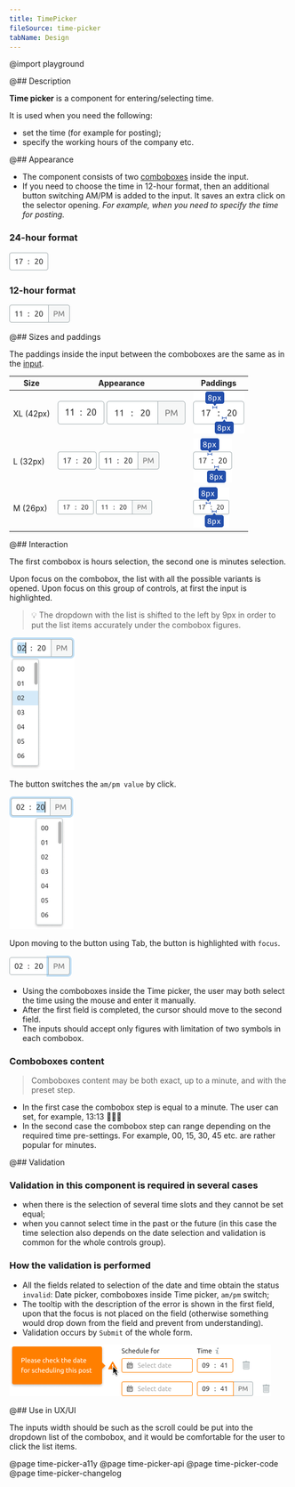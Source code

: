 ```yaml
---
title: TimePicker
fileSource: time-picker
tabName: Design
---
```


@import playground

@## Description

**Time picker** is a component for entering/selecting time.

It is used when you need the following:

- set the time (for example for posting);
- specify the working hours of the company etc.

@## Appearance

- The component consists of two [comboboxes](/components/auto-tips/#a70085) inside the input.
- If you need to choose the time in 12-hour format, then an additional button switching AM/PM is added to the input. It saves an extra click on the selector opening. _For example, when you need to specify the time for posting._

### 24-hour format

![24 hours format input](static/input-default-l.png)

### 12-hour format

![12 hours format input](static/input-l.png)

@## Sizes and paddings

The paddings inside the input between the comboboxes are the same as in the [input](/components/input/).

| Size      | Appearance                                                                            | Paddings                            |
| --------- | ------------------------------------------------------------------------------------- | ----------------------------------- |
| XL (42px) | ![24 hours input](static/input-default-xl.png) ![12 hours input](static/input-xl.png) | ![paddings](static/paddings-xl.png) |
| L (32px)  | ![24 hours input](static/input-default-l.png) ![12 hours input](static/input-l.png)   | ![paddings](static/paddings-l.png)  |
| M (26px)  | ![24 hours input](static/input-default-m.png) ![12 hours input](static/input-m.png)   | ![paddings](static/paddings-m.png)  |

@## Interaction

The first combobox is hours selection, the second one is minutes selection.

Upon focus on the combobox, the list with all the possible variants is opened. Upon focus on this group of controls, at first the input is highlighted.

> 💡 The dropdown with the list is shifted to the left by 9px in order to put the list items accurately under the combobox figures.

![12 hours format focus](static/focus-1.png)

The button switches the `am/pm value` by click.

![12 hours format focus](static/focus-2.png)

Upon moving to the button using Tab, the button is highlighted with `focus`.

![12 hours format focus](static/focus-3.png)

- Using the comboboxes inside the Time picker, the user may both select the time using the mouse and enter it manually.
- After the first field is completed, the cursor should move to the second field.
- The inputs should accept only figures with limitation of two symbols in each combobox.

### Comboboxes content

> Comboboxes content may be both exact, up to a minute, and with the preset step.

- In the first case the combobox step is equal to a minute. The user can set, for example, 13:13 🤷🏻‍♀️
- In the second case the combobox step can range depending on the required time pre-settings. For example, 00, 15, 30, 45 etc. are rather popular for minutes.

@## Validation

### Validation in this component is required in several cases

- when there is the selection of several time slots and they cannot be set equal;
- when you cannot select time in the past or the future (in this case the time selection also depends on the date selection and validation is common for the whole controls group).

### How the validation is performed

- All the fields related to selection of the date and time obtain the status `invalid`: Date picker, comboboxes inside Time picker, `am/pm` switch;
- The tooltip with the description of the error is shown in the first field, upon that the focus is not placed on the field (otherwise something would drop down from the field and prevent from understanding).
- Validation occurs by `Submit` of the whole form.

![validation](static/validation.png)

@## Use in UX/UI

The inputs width should be such as the scroll could be put into the dropdown list of the combobox, and it would be comfortable for the user to click the list items.

@page time-picker-a11y
@page time-picker-api
@page time-picker-code
@page time-picker-changelog
